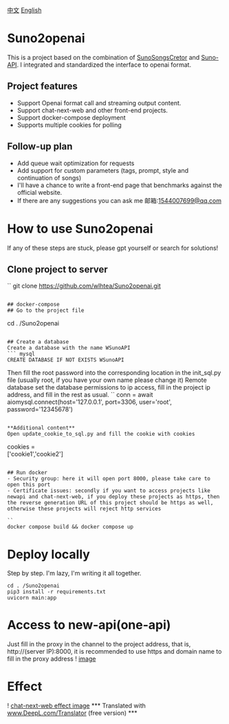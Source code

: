 [中文]()   [English]()

# Suno2openai
This is a project based on the combination of [SunoSongsCretor](https://github.com/yihong0618/SunoSongsCreator) and [Suno-API](https://github.com/SunoAI-API/Suno-API). I integrated and standardized the interface to openai format.

## Project features
- Support Openai format call and streaming output content.
- Support chat-next-web and other front-end projects.
- Support docker-compose deployment
- Supports multiple cookies for polling

## Follow-up plan
- Add queue wait optimization for requests
- Add support for custom parameters (tags, prompt, style and continuation of songs)
- I'll have a chance to write a front-end page that benchmarks against the official website.
- If there are any suggestions you can ask me 邮箱:1544007699@qq.com

# How to use Suno2openai
If any of these steps are stuck, please gpt yourself or search for solutions!
## Clone project to server
``
git clone https://github.com/wlhtea/Suno2openai.git
```

## docker-compose
## Go to the project file
```
cd . /Suno2openai
```

## Create a database
Create a database with the name WSunoAPI
``` mysql
CREATE DATABASE IF NOT EXISTS WSunoAPI
```

Then fill the root password into the corresponding location in the init_sql.py file (usually root, if you have your own name please change it)
Remote database set the database permissions to ip access, fill in the project ip address, and fill in the rest as usual.
``
    conn = await aiomysql.connect(host='127.0.0.1', port=3306,
                                  user='root', password='12345678')
```

**Additional content**
Open update_cookie_to_sql.py and fill the cookie with cookies
```
cookies = \
    ['cookie1','cookie2']
```

## Run docker
- Security group: here it will open port 8000, please take care to open this port
- Certificate issues: secondly if you want to access projects like newapi and chat-next-web, if you deploy these projects as https, then the reverse generation URL of this project should be https as well, otherwise these projects will reject http services

``
docker compose build && docker compose up
```

# Deploy locally

Step by step. I'm lazy, I'm writing it all together.
```
cd . /Suno2openai
pip3 install -r requirements.txt
uvicorn main:app 
```

# Access to new-api(one-api)
Just fill in the proxy in the channel to the project address, that is, http://(server IP):8000, it is recommended to use https and domain name to fill in the proxy address
! [image](https://github.com/wlhtea/Suno2openai/assets/115779315/0b4d3741-b8d4-4aa8-9337-86d85868ed0b)

# Effect
! [chat-next-web effect image](https://github.com/wlhtea/Suno2openai/)
*** Translated with www.DeepL.com/Translator (free version) ***

